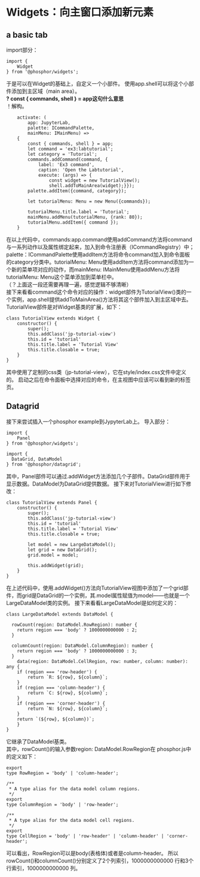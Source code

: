 # Widgets：向主窗口添加新元素
## a basic tab
import部分：
```
import {
    Widget
} from '@phosphor/widgets';
```
于是可以在Widget的基础上，自定义一个小部件。
使用app.shell可以将这个小部件添加到主区域（main area）。  
**? const { commands, shell } = app这句什么意思**  
！解构。  
```
    activate: (
        app: JupyterLab,
        palette: ICommandPalette,
        mainMenu: IMainMenu) =>
    {
        const { commands, shell } = app;
        let command = 'ex3:labtutorial';
        let category = 'Tutorial';
        commands.addCommand(command, {
            label: 'Ex3 command',
            caption: 'Open the Labtutorial',
            execute: (args) => {
                const widget = new TutorialView();
                shell.addToMainArea(widget);}});
        palette.addItem({command, category});

        let tutorialMenu: Menu = new Menu({commands});

        tutorialMenu.title.label = 'Tutorial';
        mainMenu.addMenu(tutorialMenu, {rank: 80});
        tutorialMenu.addItem({ command });
    }
```
在以上代码中，commands:app.command使用addCommand方法将command与一系列动作以及属性绑定起来，加入到命令注册表（ICommandRegistry）中；palette：ICommandPalette使用addItem方法将命令command加入到命令面板的category分类中。tutorialMenu: Menu使用addItem方法将command添加为一个新的菜单项对应的动作，而mainMenu: IMainMenu使用addMenu方法将tutorialMenu: Menu这个菜单添加到菜单栏中。  
（？上面这一段还需要再理一遍，感觉逻辑不够清晰）  
接下来看看command这个命令对应的操作：widget部件为TutorialView()类的一个实例，app.shell提供addToMainArea()方法将其这个部件加入到主区域中去。
TutorialView部件是对Widget基类的扩展，如下：
```
class TutorialView extends Widget {
    constructor() {
        super();
        this.addClass('jp-tutorial-view')
        this.id = 'tutorial'
        this.title.label = 'Tutorial View'
        this.title.closable = true;
    }
}
```
其中使用了定制的css类（jp-tutorial-view），它在style/index.css文件中定义的。
启动之后在命令面板中选择对应的命令，在主视图中应该可以看到新的标签页。  

## Datagrid
接下来尝试插入一个phosphor example到JypyterLab上。
导入部分：
```
import {
    Panel
} from '@phosphor/widgets';

import {
  DataGrid, DataModel
} from '@phosphor/datagrid';
```
其中，Panel部件可以通过.addWidget方法添加几个子部件。DataGrid部件用于显示数据。DataModel为DataGrid提供数据。
接下来对TutorialView进行如下修改：
```
class TutorialView extends Panel {
    constructor() {
        super();
        this.addClass('jp-tutorial-view')
        this.id = 'tutorial'
        this.title.label = 'Tutorial View'
        this.title.closable = true;

        let model = new LargeDataModel();
        let grid = new DataGrid();
        grid.model = model;

        this.addWidget(grid);
    }
}
```
在上述代码中，使用.addWidget()方法向TutorialView视图中添加了一个grid部件，而grid是DataGrid的一个实例，其.model属性赋值为model——也就是一个LargeDataModel类的实例。
接下来看看LargeDataModel是如何定义的：
```
class LargeDataModel extends DataModel {

  rowCount(region: DataModel.RowRegion): number {
    return region === 'body' ? 1000000000000 : 2;
  }

  columnCount(region: DataModel.ColumnRegion): number {
    return region === 'body' ? 1000000000000 : 3;
  }
    data(region: DataModel.CellRegion, row: number, column: number): any {
    if (region === 'row-header') {
        return `R: ${row}, ${column}`;
    }
    if (region === 'column-header') {
        return `C: ${row}, ${column}`;
    }
    if (region === 'corner-header') {
        return `N: ${row}, ${column}`;
    }
    return `(${row}, ${column})`;
    }
}
```
它继承了DataModel基类。  
其中，rowCount()的输入参数region: DataModel.RowRegion在 phosphor.js中的定义如下：  
```
export
type RowRegion = 'body' | 'column-header';

/**
 * A type alias for the data model column regions.
 */
export
type ColumnRegion = 'body' | 'row-header';

/**
 * A type alias for the data model cell regions.
 */
export
type CellRegion = 'body' | 'row-header' | 'column-header' | 'corner-header';
```  
可以看出，RowRegion可以是body(表格体)或者是column-header。
所以rowCount()和columnCount()分别定义了2个列索引，1000000000000 行和3个行索引，1000000000000 列。


